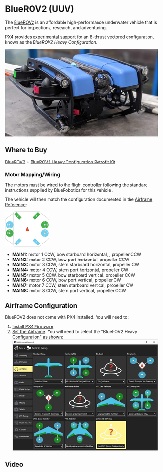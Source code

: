 # BlueROV2 (UUV)

<Badge type="tip" text="PX4 v1.12" />

The [BlueROV2](https://bluerobotics.com/store/rov/bluerov2-upgrade-kits/brov2-heavy-retrofit-r1-rp/BlueROV2) is an affordable high-performance underwater vehicle that is perfect for inspections, research, and adventuring.

PX4 provides [experimental support](index.md) for an 8-thrust vectored configuration, known as the _BlueROV2 Heavy Configuration_.

![Hero](../../assets/airframes/sub/bluerov/bluerov_hero.jpg)

## Where to Buy

[BlueROV2](https://bluerobotics.com/store/rov/bluerov2/) + [BlueROV2 Heavy Configuration Retrofit Kit](https://bluerobotics.com/store/rov/bluerov2-upgrade-kits/brov2-heavy-retrofit-r1-rp/)

### Motor Mapping/Wiring

The motors must be wired to the flight controller following the standard instructions supplied by BlueRobotics for this vehicle .

The vehicle will then match the configuration documented in the [Airframe Reference](../airframes/airframe_reference.md#vectored-6-dof-uuv):

<img src="../../assets/airframes/types/Vectored6DofUUV.svg" width="29%" style="max-height: 180px;"/>

- **MAIN1:** motor 1 CCW, bow starboard horizontal, , propeller CCW
- **MAIN2:** motor 2 CCW, bow port horizontal, propeller CCW
- **MAIN3:** motor 3 CCW, stern starboard horizontal, propeller CW
- **MAIN4:** motor 4 CCW, stern port horizontal, propeller CW
- **MAIN5:** motor 5 CCW, bow starboard vertical, propeller CCW
- **MAIN6:** motor 6 CCW, bow port vertical, propeller CW
- **MAIN7:** motor 7 CCW, stern starboard vertical, propeller CW
- **MAIN8:** motor 8 CCW, stern port vertical, propeller CCW

## Airframe Configuration

BlueROV2 does not come with PX4 installed.
You will need to:

1. [Install PX4 Firmware](../config/firmware.md#installing-px4-main-beta-or-custom-firmware)
2. [Set the Airframe](../config/airframe.md).
   You will need to select the "BlueROV2 Heavy Configuration" as shown:
   ![QGC - select airframe for BlueROV2 Heay configuration](../../assets/airframes/sub/bluerov/qgc_airframe.jpg)

<!-- what other tuning/testing/ etc? -->

## Video

<lite-youtube videoid="1sUaURmlmT8" title="PX4 on BlueRov Demo"/>

<!-- @DanielDuecker on github is good person to ask about this frame -->
